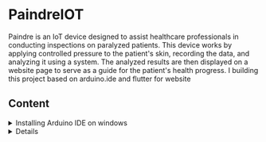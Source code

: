 # PaindreIOT

Paindre is an IoT device designed to assist healthcare professionals in conducting inspections on paralyzed patients. This device works by applying controlled pressure to the patient's skin, recording the data, and analyzing it using a system. The analyzed results are then displayed on a website page to serve as a guide for the patient's health progress. I building this project based on arduino.ide and flutter for website

## Content

<details><summary>Installing Arduino IDE on windows</summary>
<a href="https://downloads.arduino.cc/arduino-ide/arduino-ide_latest_Windows_64bit.exe?_gl=1*16c6sao*_ga*MjA0MzMwNDUxMS4xNjg5NzQ1MTg1*_ga_NEXN8H46L5*MTY4OTc0NTE4NC4xLjAuMTY4OTc0NTE4NC4wLjAuMA..">1. Download Latest Build</a>
<br>2. Double-click the disk image (.dmg) file.
<br>3. Drag and drop the Arduino IDE application into the Applications folder.
<br>4. Launch Arduino IDE the same way you would launch any other application (such as ⌘ + Space for Spotlight and search for “Arduino”).</br>
</details>

<details>Compile the code</details>
